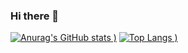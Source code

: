 ### Hi there 👋

[![Anurag's GitHub stats](https://github-readme-stats.vercel.app/api?username=gagandeepsingh0115&theme=radical)
)](https://github.com/anuraghazra/github-readme-stats)
[![Top Langs](https://github-readme-stats.vercel.app/api/top-langs/?username=gagandeepsingh0115&layout=compact&theme=radical)
)](https://github.com/anuraghazra/github-readme-stats)

